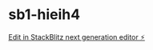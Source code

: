 # sb1-hieih4

[Edit in StackBlitz next generation editor ⚡️](https://stackblitz.com/~/github.com/NullScam/sb1-hieih4)
